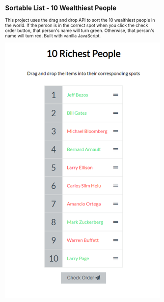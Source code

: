## Sortable List - 10 Wealthiest People

This project uses the drag and drop API to sort the 10 wealthiest people in the world. If the person is in the correct spot when you click the check order button, that person's name will turn green. Otherwise, that person's name will turn red. Built with vanilla JavaScript.

![](img/sort-snippet.PNG)
